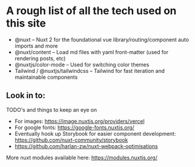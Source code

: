 # A rough list of all the tech used on this site

- @nuxt – Nuxt 2 for the foundational vue library/routing/component auto imports and more
- @nuxt/content – Load md files with yaml front-matter (used for rendering posts, etc)
- @nuxtjs/color-mode – Used for switching color themes
- Tailwind / @nuxtjs/tailwindcss – Tailwind for fast iteration and maintainable components

## Look in to:

TODO's and things to keep an eye on

- For images: https://image.nuxtjs.org/providers/vercel
- For google fonts: https://google-fonts.nuxtjs.org/
- Eventually hook up Storybook for easier component development: https://github.com/nuxt-community/storybook
- https://github.com/harlan-zw/nuxt-webpack-optimisations

More nuxt modules available here: https://modules.nuxtjs.org/